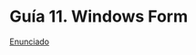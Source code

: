 # Guía 11. Windows Form

[Enunciado](https://docs.google.com/document/d/1eEX7yDD3rJ694WiFyPfeh02GPXU_46pl/preview)
